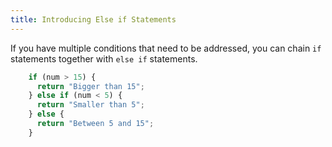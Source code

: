 ```yaml
---
title: Introducing Else if Statements
---
```

If you have multiple conditions that need to be addressed, you can chain `if` statements together with `else if` statements.

```js
    if (num > 15) {
      return "Bigger than 15";
    } else if (num < 5) {
      return "Smaller than 5";
    } else {
      return "Between 5 and 15";
    }
```
